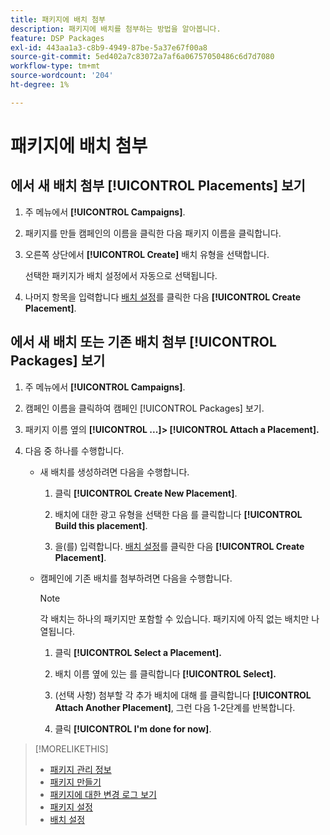 ```yaml
---
title: 패키지에 배치 첨부
description: 패키지에 배치를 첨부하는 방법을 알아봅니다.
feature: DSP Packages
exl-id: 443aa1a3-c8b9-4949-87be-5a37e67f00a8
source-git-commit: 5ed402a7c83072a7af6a06757050486c6d7d7080
workflow-type: tm+mt
source-wordcount: '204'
ht-degree: 1%

---
```


# 패키지에 배치 첨부

## 에서 새 배치 첨부 [!UICONTROL Placements] 보기

1. 주 메뉴에서 **[!UICONTROL Campaigns]**.

1. 패키지를 만들 캠페인의 이름을 클릭한 다음 패키지 이름을 클릭합니다.

1. 오른쪽 상단에서 **[!UICONTROL Create]** 배치 유형을 선택합니다.

   선택한 패키지가 배치 설정에서 자동으로 선택됩니다.

1. 나머지 항목을 입력합니다 [배치 설정](/help/dsp/campaign-management/placements/placement-settings.md)를 클릭한 다음 **[!UICONTROL Create Placement]**.

## 에서 새 배치 또는 기존 배치 첨부 [!UICONTROL Packages] 보기

1. 주 메뉴에서 **[!UICONTROL Campaigns]**.

1. 캠페인 이름을 클릭하여 캠페인 [!UICONTROL Packages] 보기.

1. 패키지 이름 옆의  **[!UICONTROL ...]> [!UICONTROL Attach a Placement].**

1. 다음 중 하나를 수행합니다.

   * 새 배치를 생성하려면 다음을 수행합니다.

      1. 클릭 **[!UICONTROL Create New Placement]**.

      1. 배치에 대한 광고 유형을 선택한 다음 를 클릭합니다 **[!UICONTROL Build this placement]**.

      1. 을(를) 입력합니다. [배치 설정](/help/dsp/campaign-management/placements/placement-settings.md)를 클릭한 다음 **[!UICONTROL Create Placement]**.
   * 캠페인에 기존 배치를 첨부하려면 다음을 수행합니다.

      >[!NOTE]
      >
      >각 배치는 하나의 패키지만 포함할 수 있습니다. 패키지에 아직 없는 배치만 나열됩니다.

      1. 클릭 **[!UICONTROL Select a Placement].**

      1. 배치 이름 옆에 있는 를 클릭합니다 **[!UICONTROL Select].**

      1. (선택 사항) 첨부할 각 추가 배치에 대해 를 클릭합니다 **[!UICONTROL Attach Another Placement]**, 그런 다음 1-2단계를 반복합니다.

      1. 클릭 **[!UICONTROL I'm done for now]**.


>[!MORELIKETHIS]
>
>* [패키지 관리 정보](package-about.md)
>* [패키지 만들기](package-create.md)
>* [패키지에 대한 변경 로그 보기](package-change-log.md)
>* [패키지 설정](package-settings.md)
>* [배치 설정](/help/dsp/campaign-management/placements/placement-settings.md)

